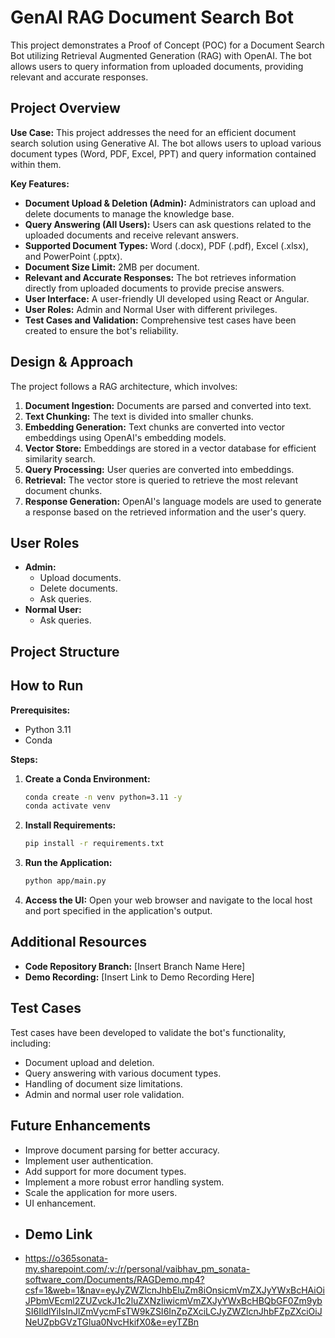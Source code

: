 # GenAI RAG Document Search Bot
This project demonstrates a Proof of Concept (POC) for a Document Search Bot utilizing Retrieval Augmented Generation (RAG) with OpenAI. The bot allows users to query information from uploaded documents, providing relevant and accurate responses.

## Project Overview
**Use Case:**
This project addresses the need for an efficient document search solution using Generative AI. The bot allows users to upload various document types (Word, PDF, Excel, PPT) and query information contained within them.

**Key Features:**
* **Document Upload & Deletion (Admin):** Administrators can upload and delete documents to manage the knowledge base.
* **Query Answering (All Users):** Users can ask questions related to the uploaded documents and receive relevant answers.
* **Supported Document Types:** Word (.docx), PDF (.pdf), Excel (.xlsx), and PowerPoint (.pptx).
* **Document Size Limit:** 2MB per document.
* **Relevant and Accurate Responses:** The bot retrieves information directly from uploaded documents to provide precise answers.
* **User Interface:** A user-friendly UI developed using React or Angular.
* **User Roles:** Admin and Normal User with different privileges.
* **Test Cases and Validation:** Comprehensive test cases have been created to ensure the bot's reliability.

## Design & Approach
The project follows a RAG architecture, which involves:
1.  **Document Ingestion:** Documents are parsed and converted into text.
2.  **Text Chunking:** The text is divided into smaller chunks.
3.  **Embedding Generation:** Text chunks are converted into vector embeddings using OpenAI's embedding models.
4.  **Vector Store:** Embeddings are stored in a vector database for efficient similarity search.
5.  **Query Processing:** User queries are converted into embeddings.
6.  **Retrieval:** The vector store is queried to retrieve the most relevant document chunks.
7.  **Response Generation:** OpenAI's language models are used to generate a response based on the retrieved information and the user's query.

## User Roles
* **Admin:**
    * Upload documents.
    * Delete documents.
    * Ask queries.
* **Normal User:**
    * Ask queries.

## Project Structure

## How to Run
**Prerequisites:**
* Python 3.11
* Conda

**Steps:**
1.  **Create a Conda Environment:**
    ```bash
    conda create -n venv python=3.11 -y
    conda activate venv
    ```

2.  **Install Requirements:**
    ```bash
    pip install -r requirements.txt
    ```

3.  **Run the Application:**
    ```bash
    python app/main.py
    ```

4.  **Access the UI:**
    Open your web browser and navigate to the local host and port specified in the application's output.


## Additional Resources
* **Code Repository Branch:** \[Insert Branch Name Here]
* **Demo Recording:** \[Insert Link to Demo Recording Here]

## Test Cases
Test cases have been developed to validate the bot's functionality, including:

* Document upload and deletion.
* Query answering with various document types.
* Handling of document size limitations.
* Admin and normal user role validation.

## Future Enhancements
* Improve document parsing for better accuracy.
* Implement user authentication.
* Add support for more document types.
* Implement a more robust error handling system.
* Scale the application for more users.
* UI enhancement.
* ## Demo Link
* https://o365sonata-my.sharepoint.com/:v:/r/personal/vaibhav_pm_sonata-software_com/Documents/RAGDemo.mp4?csf=1&web=1&nav=eyJyZWZlcnJhbEluZm8iOnsicmVmZXJyYWxBcHAiOiJPbmVEcml2ZUZvckJ1c2luZXNzIiwicmVmZXJyYWxBcHBQbGF0Zm9ybSI6IldlYiIsInJlZmVycmFsTW9kZSI6InZpZXciLCJyZWZlcnJhbFZpZXciOiJNeUZpbGVzTGlua0NvcHkifX0&e=eyTZBn
